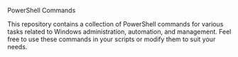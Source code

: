 PowerShell Commands

This repository contains a collection of PowerShell commands for various tasks related to Windows administration, automation, and management. Feel free to use these commands in your scripts or modify them to suit your needs.
